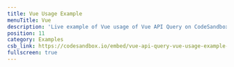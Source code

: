 ```yaml
---
title: Vue Usage Example
menuTitle: Vue
description: 'Live example of Vue usage of Vue API Query on CodeSandbox.'
position: 11
category: Examples
csb_link: https://codesandbox.io/embed/vue-api-query-vue-usage-example-tvq4m?hidenavigation=1&theme=dark
fullscreen: true
---
```


<code-sandbox :src="csb_link"></code-sandbox>
